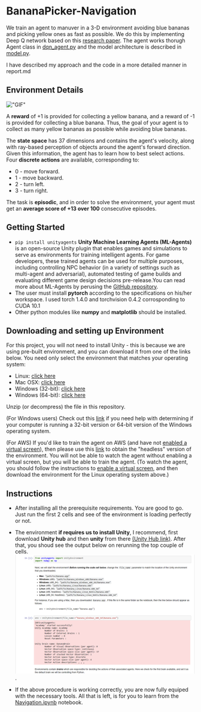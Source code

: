 # BananaPicker-Navigation
We train an agent to manuver in a 3-D environment avoiding blue bananas and picking yellow ones as fast as possible. We do this by implementing Deep Q network based on this [research paper](https://www.nature.com/articles/nature14236). The agent works thorugh Agent class in [dqn_agent.py](https://github.com/ShivankYadav/BananaPicker-Navigation/blob/master/dqn_agent.py) and the model architecture is described in [model.py](https://github.com/ShivankYadav/BananaPicker-Navigation/blob/master/model.py).

I have described my approach and the code in a more detailed manner in report.md

## Environment Details
!["GIF"](https://github.com/ShivankYadav/BananaPicker-Navigation/blob/master/images/banana.gif)

A **reward** of +1 is provided for collecting a yellow banana, and a reward of -1 is provided for collecting a blue banana. Thus, the goal of your agent is to collect as many yellow bananas as possible while avoiding blue bananas.

The **state space** has 37 dimensions and contains the agent's velocity, along with ray-based perception of objects around the agent's forward direction. Given this information, the agent has to learn how to best select actions. Four **discrete actions** are available, corresponding to:

  * 0 - move forward.
  * 1 - move backward.
  * 2 - turn left.
  * 3 - turn right.

The task is **episodic**, and in order to solve the environment, your agent must get an **average score of +13 over 100** consecutive episodes.

## Getting Started
  * ```pip install unityagents``` **Unity Machine Learning Agents (ML-Agents)** is an open-source Unity plugin that enables games and simulations to serve as environments for training intelligent agents. For game developers, these trained agents can be used for multiple purposes, including controlling NPC behavior (in a variety of settings such as multi-agent and adversarial), automated testing of game builds and evaluating different game design decisions pre-release.You can read more about ML-Agents by perusing the [GitHub repository](https://github.com/Unity-Technologies/ml-agents).
  * The user must install **pytorch** according to the specifications on his/her workspace. I used 
      torch                     1.4.0 and 
      torchvision               0.4.2 corrosponding to CUDA 10.1
  * Other python modules like **numpy** and **matplotlib** should be installed.
 ## Downloading and setting up Environment
 For this project, you will not need to install Unity - this is because we are using pre-built environment, and you can download it from one of the links below. You need only select the environment that matches your operating system:

  * Linux: [click here](https://s3-us-west-1.amazonaws.com/udacity-drlnd/P1/Banana/Banana_Linux.zip)
  * Mac OSX: [click here](https://s3-us-west-1.amazonaws.com/udacity-drlnd/P1/Banana/Banana.app.zip)
  * Windows (32-bit): [click here](https://s3-us-west-1.amazonaws.com/udacity-drlnd/P1/Banana/Banana_Windows_x86.zip)
  * Windows (64-bit): [click here](https://s3-us-west-1.amazonaws.com/udacity-drlnd/P1/Banana/Banana_Windows_x86_64.zip)
  
Unzip (or decompress) the file in this repository.

(For Windows users) Check out this [link](https://s3-us-west-1.amazonaws.com/udacity-drlnd/P1/Banana/Banana_Windows_x86_64.zip) if you need help with determining if your computer is running a 32-bit version or 64-bit version of the Windows operating system.

(For AWS) If you'd like to train the agent on AWS (and have not [enabled a virtual screen](https://github.com/Unity-Technologies/ml-agents/blob/master/docs/Training-on-Amazon-Web-Service.md)), then please use this [link](https://s3-us-west-1.amazonaws.com/udacity-drlnd/P1/Banana/Banana_Linux_NoVis.zip) to obtain the "headless" version of the environment. You will not be able to watch the agent without enabling a virtual screen, but you will be able to train the agent. (To watch the agent, you should follow the instructions to [enable a virtual screen](https://github.com/Unity-Technologies/ml-agents/blob/master/docs/Training-on-Amazon-Web-Service.md), and then download the environment for the Linux operating system above.)

## Instructions
* After installing all the prerequisite requirements. You are good to go. Just run the first 2 cells and see of the environment is loading perfectly or not. 
* The environment **if requires us to install Unity**, I recommend, first download **Unity hub** and then **unity** from there [(Unity Hub link)](https://unity3d.com/get-unity/download). After that, you shoud see the output below on rerunning the top couple of cells. !["Reference"](https://github.com/ShivankYadav/BananaPicker-Navigation/blob/master/images/reference.png).

* If the above procedure is working correctly, you are now fully equiped with the necessary tools. All that is left, is for you to learn from the [Navigation.ipynb](https://github.com/ShivankYadav/BananaPicker-Navigation/blob/master/Navigation.ipynb) notebook.
